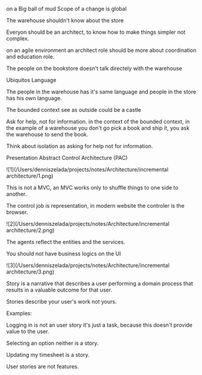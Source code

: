 on a Big ball of mud Scope of a change is global

The warehouse shouldn't know about the store

Everyon should be an architect, to know how to make things simpler not complex.

on an agile environment an architect role should be more about coordination and education role.

The people on the bookstore doesn't talk directely with the warehouse

Ubiquitos Language

The people in the warehouse has it's same language and people in the store has his own language.

The bounded context see as outside could be a castle

Ask for help, not for information. in the context of the bounded context, in the example of a warehouse you don't go pick a book and ship it, you ask the warehouse to send the book.

Think about isolation as asking for help not for information.

Presentation Abstract Control Architecture (PAC)

![1](/Users/denniszelada/projects/notes/Architecture/incremental architecture/1.png)

This is not a MVC, an MVC works only to shuffle things to one side to another.

The control job is representation, in modern website the controler is the browser.

![2](/Users/denniszelada/projects/notes/Architecture/incremental architecture/2.png)

The agents reflect the entities and the services.

You should not have business logics on the UI

![3](/Users/denniszelada/projects/notes/Architecture/incremental architecture/3.png)



Story is a narrative that describes a user performing a domain process that results in a valuable outcome for that user.

Stories describe your user's work not yours.

Examples:

Logging in is not an user story it's just a task, because this doesn't provide value to the user.

Selecting an option neither is a story.

Updating my timesheet is a story.

User stories are not features. 

